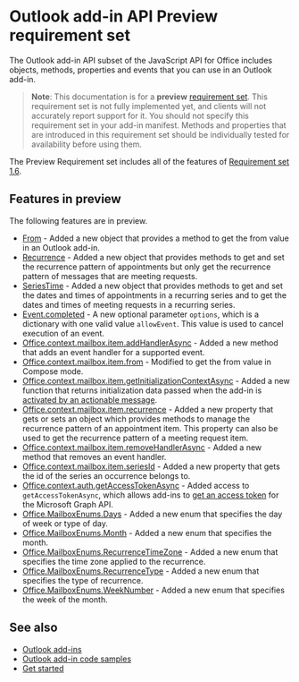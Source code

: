 # Outlook add-in API Preview requirement set

The Outlook add-in API subset of the JavaScript API for Office includes objects, methods, properties and events that you can use in an Outlook add-in.

> **Note**: This documentation is for a **preview** [requirement set](/javascript/office/requirement-sets/outlook-api-requirement-sets). This requirement set is not fully implemented yet, and clients will not accurately report support for it. You should not specify this requirement set in your add-in manifest. Methods and properties that are introduced in this requirement set should be individually tested for availability before using them.

The Preview Requirement set includes all of the features of [Requirement set 1.6](../requirement-set-1.6/outlook-requirement-set-1.6.md). 

## Features in preview

The following features are in preview.

- [From](/javascript/api/office/office.From) - Added a new object that provides a method to get the from value in an Outlook add-in.
- [Recurrence](/javascript/api/office/office.Recurrence) - Added a new object that provides methods to get and set the recurrence pattern of appointments but only get the recurrence pattern of messages that are meeting requests.
- [SeriesTime](/javascript/api/office/office.SeriesTime) - Added a new object that provides methods to get and set the dates and times of appointments in a recurring series and to get the dates and times of meeting requests in a recurring series.
- [Event.completed](/javascript/api/office/office.event) - A new optional parameter `options`, which is a dictionary with one valid value `allowEvent`. This value is used to cancel execution of an event.
- [Office.context.mailbox.item.addHandlerAsync](/Office.context.mailbox.item.md#addhandlerasynceventtype-handler-options-callback) - Added a new method that adds an event handler for a supported event.
- [Office.context.mailbox.item.from](/Office.context.mailbox.item.md#from-emailaddressdetailsfrom) - Modified to get the from value in Compose mode.
- [Office.context.mailbox.item.getInitializationContextAsync](/Office.context.mailbox.item.md#getinitializationcontextasyncoptions-callback) - Added a new function that returns initialization data passed when the add-in is [activated by an actionable message](https://docs.microsoft.com/outlook/actionable-messages/invoke-add-in-from-actionable-message).
- [Office.context.mailbox.item.recurrence](/Office.context.mailbox.item.md#nullable-recurrence-recurrence) - Added a new property that gets or sets an object which provides methods to manage the recurrence pattern of an appointment item. This property can also be used to get the recurrence pattern of a meeting request item.
- [Office.context.mailbox.item.removeHandlerAsync](/Office.context.mailbox.item.md#removehandlerasynceventtype-handler-options-callback) - Added a new method that removes an event handler.
- [Office.context.mailbox.item.seriesId](/Office.context.mailbox.item.md#nullable-seriesid-string) - Added a new property that gets the id of the series an occurrence belongs to.
- [Office.context.auth.getAccessTokenAsync](/javascript/api/office/office.auth) - Added access to `getAccessTokenAsync`, which allows add-ins to [get an access token](https://docs.microsoft.com/outlook/add-ins/authenticate-a-user-with-an-sso-token) for the Microsoft Graph API.
- [Office.MailboxEnums.Days](/javascript/api/office/office.mailboxenums.days) - Added a new enum that specifies the day of week or type of day. 
- [Office.MailboxEnums.Month](/javascript/api/office/office.mailboxenums.month) - Added a new enum that specifies the month.
- [Office.MailboxEnums.RecurrenceTimeZone](/javascript/api/office/office.mailboxenums.recurrencetimezone) - Added a new enum that specifies the time zone applied to the recurrence.
- [Office.MailboxEnums.RecurrenceType](/javascript/api/office/office.mailboxenums.recurrencetype) - Added a new enum that specifies the type of recurrence. 
- [Office.MailboxEnums.WeekNumber](/javascript/api/office/office.mailboxenums.weeknumber) - Added a new enum that specifies the week of the month.

## See also

- [Outlook add-ins](https://docs.microsoft.com/outlook/add-ins/)
- [Outlook add-in code samples](https://developer.microsoft.com/outlook/gallery/?filterBy=Outlook,Samples,Add-ins)
- [Get started](https://docs.microsoft.com/outlook/add-ins/quick-start)